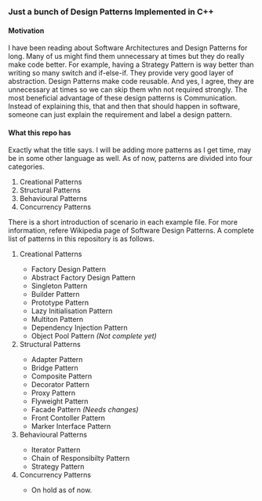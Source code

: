 ### Just a bunch of Design Patterns Implemented in C++
#### Motivation
I have been reading about Software Architectures and Design Patterns for long. Many of us might find them unnecessary at times but they do really make code better. For example, having a Strategy Pattern is way better than writing so many switch and if-else-if. They provide very good layer of abstraction. Design Patterns make code reusable. And yes, I agree, they are unnecessary at times so we can skip them whn not required strongly.
The most beneficial advantage of these design patterns is Communication. Instead of explaining this, that and then that should happen in software, someone can just explain the requirement and label a design pattern. 
#### What this repo has
Exactly what the title says. I will be adding more patterns as I get time, may be in some other language as well. As of now, patterns are divided into four categories.
<ol>
	<li>Creational Patterns</li>
	<li>Structural Patterns</li>
	<li>Behavioural Patterns</li>
	<li>Concurrency Patterns</li>
</ol>
There is a short introduction of scenario in each example file. For more information, refere Wikipedia page of Software Design Patterns.
A complete list of patterns in this repository is as follows.
<ol>
	<li>Creational Patterns</li>
	<ul>
	<li>Factory Design Pattern</li>
	<li>Abstract Factory Design Pattern</li>
	<li>Singleton Pattern</li>
	<li>Builder Pattern</li>
	<li>Prototype Pattern</li>
	<li>Lazy Initialisation Pattern</li>
	<li>Multiton Pattern</li>
	<li>Dependency Injection Pattern</li>
	<li>Object Pool Pattern <i>(Not complete yet)</i></li>
	</ul>
	<li>Structural Patterns</li>
	<ul>
	<li>Adapter Pattern</li>
	<li>Bridge Pattern</li>
	<li>Composite Pattern</li>
	<li>Decorator Pattern</li>
	<li>Proxy Pattern</li>
	<li>Flyweight Pattern</li>
	<li>Facade Pattern <i>(Needs changes)</i></li>
	<li>Front Contoller Pattern</li>
	<li>Marker Interface Pattern</li>
	</ul>
	<li>Behavioural Patterns</li>
	<ul>
	<li>Iterator Pattern</li>
	<li>Chain of Responsibilty Pattern</li>
	<li>Strategy Pattern</li>
	</ul>
	<li>Concurrency Patterns</li>
	<ul>
	<li>On hold as of now.</li>
	</ul>
</ol>